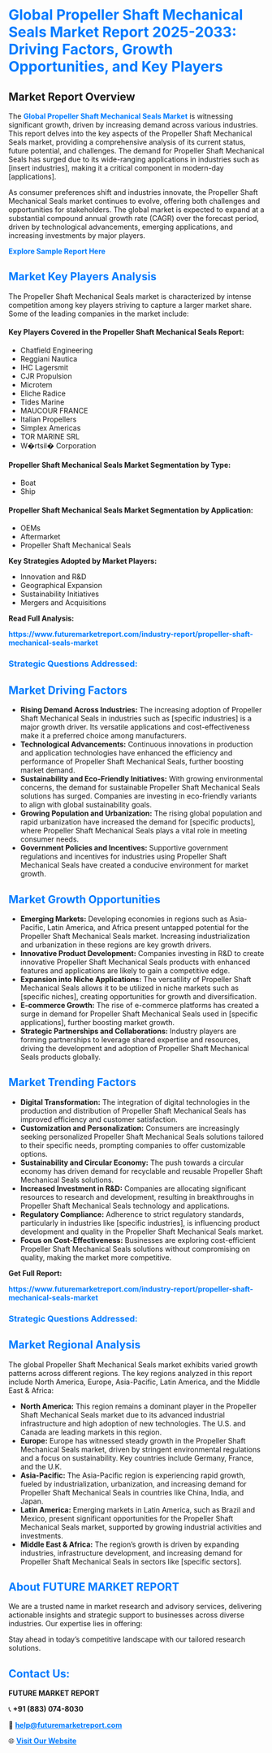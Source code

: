<h1 style="color: #007BFF;">Global Propeller Shaft Mechanical Seals Market Report 2025-2033: Driving Factors, Growth Opportunities, and Key Players</h1>

<section id="overview">
<h2>Market Report Overview</h2>
<p>The <a href="https://www.futuremarketreport.com/industry-report/propeller-shaft-mechanical-seals-market" style="color: #007BFF; text-decoration: none;"><strong>Global Propeller Shaft Mechanical Seals Market</strong></a> is witnessing significant growth, driven by increasing demand across various industries. This report delves into the key aspects of the Propeller Shaft Mechanical Seals market, providing a comprehensive analysis of its current status, future potential, and challenges. The demand for Propeller Shaft Mechanical Seals has surged due to its wide-ranging applications in industries such as [insert industries], making it a critical component in modern-day [applications].</p>
<p>As consumer preferences shift and industries innovate, the Propeller Shaft Mechanical Seals market continues to evolve, offering both challenges and opportunities for stakeholders. The global market is expected to expand at a substantial compound annual growth rate (CAGR) over the forecast period, driven by technological advancements, emerging applications, and increasing investments by major players.</p>
</section>

<section id="overview">
<p><a href="https://www.futuremarketreport.com/request-sample/reportId=128528" style="color: #007BFF; text-decoration: none;"><strong>Explore Sample Report Here</strong></a></p>
</section>

<section id="key-players">
<h2 style="color: #007BFF;">Market Key Players Analysis</h2>
<p>The Propeller Shaft Mechanical Seals market is characterized by intense competition among key players striving to capture a larger market share. Some of the leading companies in the market include:</p>
<h4>Key Players Covered in the Propeller Shaft Mechanical Seals Report:</h4>
<ul><li>Chatfield Engineering</li><li>Reggiani Nautica</li><li>IHC Lagersmit</li><li>CJR Propulsion</li><li>Microtem</li><li>Eliche Radice</li><li>Tides Marine</li><li>MAUCOUR FRANCE</li><li>Italian Propellers</li><li>Simplex Americas</li><li>TOR MARINE SRL</li><li>W�rtsil� Corporation</li></ul>
<h4>Propeller Shaft Mechanical Seals Market Segmentation by Type:</h4>
<ul><li>Boat</li><li>Ship</li></ul>

<h4>Propeller Shaft Mechanical Seals Market Segmentation by Application:</h4>
<ul><li>OEMs</li><li>Aftermarket</li><li>Propeller Shaft Mechanical Seals</li></ul>
<p><strong>Key Strategies Adopted by Market Players:</strong></p>
<ul>
<li>Innovation and R&D</li>
<li>Geographical Expansion</li>
<li>Sustainability Initiatives</li>
<li>Mergers and Acquisitions</li>
</ul>
</section>

<section>
<p><strong>Read Full Analysis: </strong></p><a href="https://www.futuremarketreport.com/industry-report/propeller-shaft-mechanical-seals-market" style="color: #007BFF; text-decoration: none;"><strong>https://www.futuremarketreport.com/industry-report/propeller-shaft-mechanical-seals-market</strong></a>
<h3 style="color: #007BFF;">Strategic Questions Addressed:</h3>
</section>

<section id="driving-factors">
<h2 style="color: #007BFF;">Market Driving Factors</h2>
<ul>
<li><strong>Rising Demand Across Industries:</strong> The increasing adoption of Propeller Shaft Mechanical Seals in industries such as [specific industries] is a major growth driver. Its versatile applications and cost-effectiveness make it a preferred choice among manufacturers.</li>
<li><strong>Technological Advancements:</strong> Continuous innovations in production and application technologies have enhanced the efficiency and performance of Propeller Shaft Mechanical Seals, further boosting market demand.</li>
<li><strong>Sustainability and Eco-Friendly Initiatives:</strong> With growing environmental concerns, the demand for sustainable Propeller Shaft Mechanical Seals solutions has surged. Companies are investing in eco-friendly variants to align with global sustainability goals.</li>
<li><strong>Growing Population and Urbanization:</strong> The rising global population and rapid urbanization have increased the demand for [specific products], where Propeller Shaft Mechanical Seals plays a vital role in meeting consumer needs.</li>
<li><strong>Government Policies and Incentives:</strong> Supportive government regulations and incentives for industries using Propeller Shaft Mechanical Seals have created a conducive environment for market growth.</li>
</ul>
</section>

<section id="growth-opportunities">
<h2 style="color: #007BFF;">Market Growth Opportunities</h2>
<ul>
<li><strong>Emerging Markets:</strong> Developing economies in regions such as Asia-Pacific, Latin America, and Africa present untapped potential for the Propeller Shaft Mechanical Seals market. Increasing industrialization and urbanization in these regions are key growth drivers.</li>
<li><strong>Innovative Product Development:</strong> Companies investing in R&D to create innovative Propeller Shaft Mechanical Seals products with enhanced features and applications are likely to gain a competitive edge.</li>
<li><strong>Expansion into Niche Applications:</strong> The versatility of Propeller Shaft Mechanical Seals allows it to be utilized in niche markets such as [specific niches], creating opportunities for growth and diversification.</li>
<li><strong>E-commerce Growth:</strong> The rise of e-commerce platforms has created a surge in demand for Propeller Shaft Mechanical Seals used in [specific applications], further boosting market growth.</li>
<li><strong>Strategic Partnerships and Collaborations:</strong> Industry players are forming partnerships to leverage shared expertise and resources, driving the development and adoption of Propeller Shaft Mechanical Seals products globally.</li>
</ul>
</section>

<section id="trending-factors">
<h2 style="color: #007BFF;">Market Trending Factors</h2>
<ul>
<li><strong>Digital Transformation:</strong> The integration of digital technologies in the production and distribution of Propeller Shaft Mechanical Seals has improved efficiency and customer satisfaction.</li>
<li><strong>Customization and Personalization:</strong> Consumers are increasingly seeking personalized Propeller Shaft Mechanical Seals solutions tailored to their specific needs, prompting companies to offer customizable options.</li>
<li><strong>Sustainability and Circular Economy:</strong> The push towards a circular economy has driven demand for recyclable and reusable Propeller Shaft Mechanical Seals solutions.</li>
<li><strong>Increased Investment in R&D:</strong> Companies are allocating significant resources to research and development, resulting in breakthroughs in Propeller Shaft Mechanical Seals technology and applications.</li>
<li><strong>Regulatory Compliance:</strong> Adherence to strict regulatory standards, particularly in industries like [specific industries], is influencing product development and quality in the Propeller Shaft Mechanical Seals market.</li>
<li><strong>Focus on Cost-Effectiveness:</strong> Businesses are exploring cost-efficient Propeller Shaft Mechanical Seals solutions without compromising on quality, making the market more competitive.</li>
</ul>
</section>

<section>
<p><strong>Get Full Report: </strong></p><a href="https://www.futuremarketreport.com/industry-report/propeller-shaft-mechanical-seals-market" style="color: #007BFF; text-decoration: none;"><strong>https://www.futuremarketreport.com/industry-report/propeller-shaft-mechanical-seals-market</strong></a>
<h3 style="color: #007BFF;">Strategic Questions Addressed:</h3>
</section>


<section id="regional-analysis">
<h2 style="color: #007BFF;">Market Regional Analysis</h2>
<p>The global Propeller Shaft Mechanical Seals market exhibits varied growth patterns across different regions. The key regions analyzed in this report include North America, Europe, Asia-Pacific, Latin America, and the Middle East & Africa:</p>
<ul>
<li><strong>North America:</strong> This region remains a dominant player in the Propeller Shaft Mechanical Seals market due to its advanced industrial infrastructure and high adoption of new technologies. The U.S. and Canada are leading markets in this region.</li>
<li><strong>Europe:</strong> Europe has witnessed steady growth in the Propeller Shaft Mechanical Seals market, driven by stringent environmental regulations and a focus on sustainability. Key countries include Germany, France, and the U.K.</li>
<li><strong>Asia-Pacific:</strong> The Asia-Pacific region is experiencing rapid growth, fueled by industrialization, urbanization, and increasing demand for Propeller Shaft Mechanical Seals in countries like China, India, and Japan.</li>
<li><strong>Latin America:</strong> Emerging markets in Latin America, such as Brazil and Mexico, present significant opportunities for the Propeller Shaft Mechanical Seals market, supported by growing industrial activities and investments.</li>
<li><strong>Middle East & Africa:</strong> The region’s growth is driven by expanding industries, infrastructure development, and increasing demand for Propeller Shaft Mechanical Seals in sectors like [specific sectors].</li>
</ul>
</section>

<footer>
<h2 style="color: #007BFF;">About FUTURE MARKET REPORT</h2>
<p>We are a trusted name in market research and advisory services, delivering actionable insights and strategic support to businesses across diverse industries. Our expertise lies in offering:</p>

<p>Stay ahead in today’s competitive landscape with our tailored research solutions.</p>

<h2 style="color: #007BFF;">Contact Us:</h2>
<p><strong>FUTURE MARKET REPORT</strong></p>
<p>📞 <strong>+91 (883) 074-8030</strong></p>
<p>📧 <strong><a href="mailto:help@futuremarketreport.com" style="color: #007BFF;">help@futuremarketreport.com</a></strong></p>
<p>🌐 <strong><a href="https://www.futuremarketreport.com/" style="color: #007BFF;">Visit Our Website</a></strong></p>
</footer>